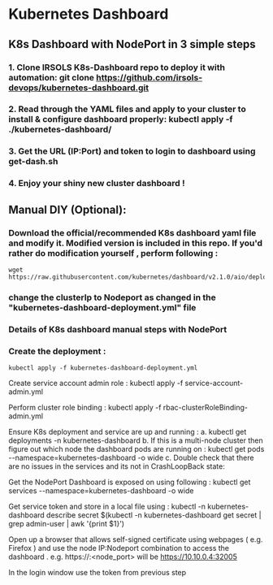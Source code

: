 # Kubernetes Dashboard
## K8s Dashboard with NodePort in 3 simple steps
### 1. Clone IRSOLS K8s-Dashboard repo to deploy it with automation: git clone https://github.com/irsols-devops/kubernetes-dashboard.git
### 2. Read through the YAML files and apply to your cluster to install & configure dashboard properly: kubectl apply -f ./kubernetes-dashboard/
### 3. Get the URL (IP:Port) and token to login to dashboard using get-dash.sh
### 4. Enjoy your shiny new cluster dashboard !

## Manual DIY (Optional):
### Download the official/recommended K8s dashboard yaml file and modify it. Modified version is included in this repo. If you'd rather do modification yourself , perform following : 
```
wget https://raw.githubusercontent.com/kubernetes/dashboard/v2.1.0/aio/deploy/recommended.yaml 
```
### change the clusterIp to Nodeport as changed in the "kubernetes-dashboard-deployment.yml" file

### Details of K8s dashboard manual steps with NodePort
### Create the deployment : 
```
kubectl apply -f kubernetes-dashboard-deployment.yml
```

Create service account admin role : kubectl apply -f service-account-admin.yml

Perform cluster role binding : kubectl apply -f rbac-clusterRoleBinding-admin.yml

Ensure K8s deployment and service are up and running : a. kubectl get deployments -n kubernetes-dashboard b. If this is a multi-node cluster then figure out which node the dashboard pods are running on : kubectl get pods --namespace=kubernetes-dashboard -o wide c. Double check that there are no issues in the services and its not in CrashLoopBack state:

Get the NodePort Dashboard is exposed on using following : kubectl get services --namespace=kubernetes-dashboard -o wide

Get service token and store in a local file using : kubectl -n kubernetes-dashboard describe secret $(kubectl -n kubernetes-dashboard get secret | grep admin-user | awk '{print $1}')

Open up a browser that allows self-signed certificate using webpages ( e.g. Firefox ) and use the node IP:Nodeport combination to access the dashboard . e.g. https://:<node_port> will be https://10.10.0.4:32005

In the login window use the token from previous step